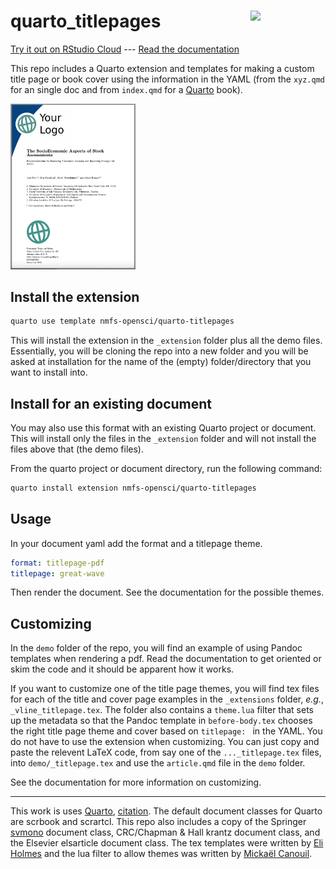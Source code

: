 # quarto_titlepages <a href="https://github.com/nmfs-opensci/quarto_titlepages"><img src="https://github.com/nmfs-opensci.png" align="right" width="120"/></a>

[Try it out on RStudio Cloud](https://rstudio.cloud/content/4370280) --- [Read the documentation](https://nmfs-opensci.github.io/quarto_titlepages/)

This repo includes a Quarto extension and templates for making a custom title page or book cover using the information in the YAML (from the `xyz.qmd` for an single doc and from `index.qmd` for a [Quarto](https://quarto.org/) book). 

<img src="./img/example.png" width="200"/>


## Install the extension

```bash
quarto use template nmfs-opensci/quarto-titlepages
```

This will install the extension in the `_extension` folder plus all the demo files. Essentially, you will be cloning the repo into a new folder and you will be asked at installation for the name of the (empty) folder/directory that you want to install into.

## Install for an existing document

You may also use this format with an existing Quarto project or document. This will install only the files in the `_extension` folder and will not install the files above that (the demo files).

From the quarto project or document directory, run the following command:

```bash
quarto install extension nmfs-opensci/quarto-titlepages
```

## Usage

In your document yaml add the format and a titlepage theme.

```yaml
format: titlepage-pdf
titlepage: great-wave
```

Then render the document. See the documentation for the possible themes.

## Customizing

In the `demo` folder of the repo, you will find an example of using Pandoc templates when rendering a pdf. Read the documentation to get oriented or skim the code and it should be apparent how it works.

If you want to customize one of the title page themes, you will find tex files for each of the title and cover page examples in the `_extensions` folder, *e.g.*, `_vline_titlepage.tex`.
The folder also contains a `theme.lua` filter that sets up the metadata so that the Pandoc template in `before-body.tex` chooses the right title page theme and cover based on `titlepage: ` in the YAML. You do not have to use the extension when customizing. You can just copy and paste the relevent LaTeX code, from say one of the `..._titlepage.tex` files, into `demo/_titlepage.tex` and use the `article.qmd` file in the `demo` folder.

See the documentation for more information on customizing.

------
This work is uses [Quarto](https://quarto.org/), [citation](https://github.com/quarto-dev/quarto-cli/blob/main/CITATION.cff). The default document classes for Quarto are scrbook and scrartcl. This repo also includes a copy of the Springer [svmono](https://www.springernature.com/gp/authors/campaigns/latex-author-support) document class, CRC/Chapman & Hall krantz document class, and the Elsevier elsarticle document class. The tex templates were written by [Eli Holmes](https://github.com/eeholmes) and the lua filter to allow themes was written by [Mickaël Canouil](https://github.com/mcanouil).
